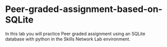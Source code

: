 # Peer-graded-assignment-based-on-SQLite
In this lab you will practice Peer graded assignment using an SQLite database with python in the Skills Network Lab environment. 
